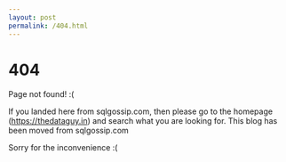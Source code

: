 ```yaml
---
layout: post
permalink: /404.html
---
```


# 404

Page not found! :(

If you landed here from sqlgossip.com, then please go to the homepage (https://thedataguy.in) and search what you are looking for. This blog has been moved from sqlgossip.com

Sorry for the inconvenience :(  